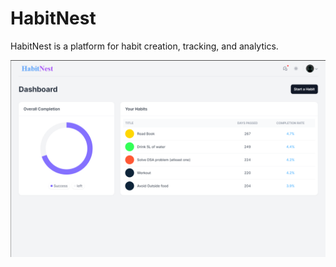 # HabitNest
HabitNest is a platform for habit creation, tracking, and analytics.

![HabitNest Logo](Screenshot.png)

